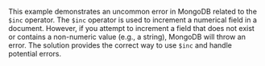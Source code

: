 This example demonstrates an uncommon error in MongoDB related to the `$inc` operator.  The `$inc` operator is used to increment a numerical field in a document.  However, if you attempt to increment a field that does not exist or contains a non-numeric value (e.g., a string), MongoDB will throw an error. The solution provides the correct way to use `$inc` and handle potential errors.